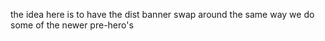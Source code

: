 the idea here is to have the dist banner swap around the same way we do some of the newer pre-hero's
